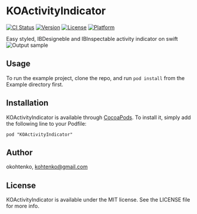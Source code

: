 # KOActivityIndicator

[![CI Status](http://img.shields.io/travis/okohtenko/KOActivityIndicator.svg?style=flat)](https://travis-ci.org/okohtenko/KOActivityIndicator)
[![Version](https://img.shields.io/cocoapods/v/KOActivityIndicator.svg?style=flat)](http://cocoadocs.org/docsets/KOActivityIndicator)
[![License](https://img.shields.io/cocoapods/l/KOActivityIndicator.svg?style=flat)](http://cocoadocs.org/docsets/KOActivityIndicator)
[![Platform](https://img.shields.io/cocoapods/p/KOActivityIndicator.svg?style=flat)](http://cocoadocs.org/docsets/KOActivityIndicator)

Easy styled, IBDesigneble and IBInspectable activity indicator on swift
![Output sample](https://raw.githubusercontent.com/kohtenko/KOActivityIndicator/master/example.gif)

## Usage

To run the example project, clone the repo, and run `pod install` from the Example directory first.

## Installation

KOActivityIndicator is available through [CocoaPods](http://cocoapods.org). To install
it, simply add the following line to your Podfile:

    pod "KOActivityIndicator"

## Author

okohtenko, kohtenko@gmail.com

## License

KOActivityIndicator is available under the MIT license. See the LICENSE file for more info.